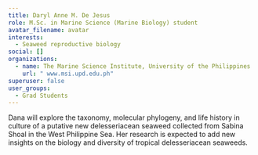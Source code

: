 ```yaml
---
title: Daryl Anne M. De Jesus
role: M.Sc. in Marine Science (Marine Biology) student
avatar_filename: avatar
interests:
  - Seaweed reproductive biology
social: []
organizations:
  - name: The Marine Science Institute, University of the Philippines
    url: " www.msi.upd.edu.ph"
superuser: false
user_groups:
  - Grad Students
---
```

Dana will explore the taxonomy, molecular phylogeny, and life history in culture of a putative new delesseriacean seaweed collected from Sabina Shoal in the West Philippine Sea. Her research is expected to add new insights on the biology and diversity of tropical delesseriacean seaweeds.